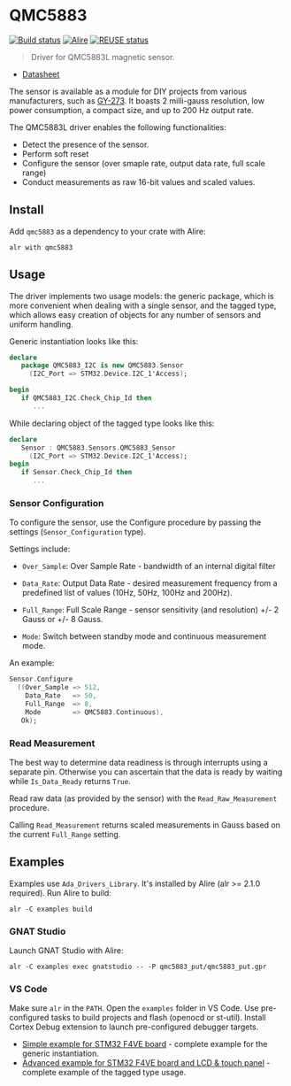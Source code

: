 # QMC5883

[![Build status](https://github.com/reznikmm/qmc5883/actions/workflows/alire.yml/badge.svg)](https://github.com/reznikmm/qmc5883/actions/workflows/alire.yml)
[![Alire](https://img.shields.io/endpoint?url=https://alire.ada.dev/badges/qmc5883.json)](https://alire.ada.dev/crates/qmc5883.html)
[![REUSE status](https://api.reuse.software/badge/github.com/reznikmm/qmc5883)](https://api.reuse.software/info/github.com/reznikmm/qmc5883)

> Driver for QMC5883L magnetic sensor.

- [Datasheet](https://www.qstcorp.com/en_comp_prod/QMC5883L)

The sensor is available as a module for DIY projects from various
manufacturers, such as
[GY-273](https://www.aliexpress.com/item/1005006314447353.html).
It boasts 2 milli-gauss resolution, low power consumption, a compact size,
and up to 200 Hz output rate.

The QMC5883L driver enables the following functionalities:

- Detect the presence of the sensor.
- Perform soft reset
- Configure the sensor (over smaple rate, output data rate, full scale range)
- Conduct measurements as raw 16-bit values and scaled values.

## Install

Add `qmc5883` as a dependency to your crate with Alire:

    alr with qmc5883

## Usage

The driver implements two usage models: the generic package, which is more
convenient when dealing with a single sensor, and the tagged type, which
allows easy creation of objects for any number of sensors and uniform handling.

Generic instantiation looks like this:

```ada
declare
   package QMC5883_I2C is new QMC5883.Sensor
     (I2C_Port => STM32.Device.I2C_1'Access);

begin
   if QMC5883_I2C.Check_Chip_Id then
      ...
```

While declaring object of the tagged type looks like this:

```ada
declare
   Sensor : QMC5883.Sensors.QMC5883_Sensor
     (I2C_Port => STM32.Device.I2C_1'Access);
begin
   if Sensor.Check_Chip_Id then
      ...
```

### Sensor Configuration

To configure the sensor, use the Configure procedure by passing the settings
(`Sensor_Configuration` type).

Settings include:

- `Over_Sample`: Over Sample Rate - bandwidth of an internal digital filter

- `Data_Rate`: Output Data Rate - desired measurement frequency from
  a predefined list of values (10Hz, 50Hz, 100Hz and 200Hz).

- `Full_Range`: Full Scale Range - sensor sensitivity (and resolution)
  +/- 2 Gauss or +/- 8 Gauss.

- `Mode`: Switch between standby mode and continuous measurement mode.

An example:
```ada
Sensor.Configure
  ((Over_Sample => 512,
    Data_Rate   => 50,
    Full_Range  => 8,
    Mode        => QMC5883.Continuous),
   Ok);
```

### Read Measurement

The best way to determine data readiness is through interrupts using
a separate pin. Otherwise you can ascertain that the data is ready by
waiting while `Is_Data_Ready` returns `True`.

Read raw data (as provided by the sensor) with the `Read_Raw_Measurement`
procedure.

Calling `Read_Measurement` returns scaled measurements in Gauss based on
the current `Full_Range` setting.

## Examples

Examples use `Ada_Drivers_Library`. It's installed by Alire (alr >= 2.1.0 required).
Run Alire to build:

    alr -C examples build

### GNAT Studio

Launch GNAT Studio with Alire:

    alr -C examples exec gnatstudio -- -P qmc5883_put/qmc5883_put.gpr

### VS Code

Make sure `alr` in the `PATH`.
Open the `examples` folder in VS Code. Use pre-configured tasks to build
projects and flash (openocd or st-util). Install Cortex Debug extension
to launch pre-configured debugger targets.

- [Simple example for STM32 F4VE board](examples/qmc5883_put) - complete
  example for the generic instantiation.
- [Advanced example for STM32 F4VE board and LCD & touch panel](examples/qmc5883_lcd) -
  complete example of the tagged type usage.
